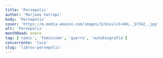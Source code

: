 ```yaml
---
title: 'Persepolis'
author: 'Marjane Satrapi'
body: 'Persepolis'
cover: 'https://m.media-amazon.com/images/I/61uvlx5+4KL._SY342_.jpg'
alt: 'Persepolis'
monthRead: enero
tag: ['comic', 'feminismo', 'guerra', 'autobiografia']
concorrente: 'luca'
slug: 'libros-persepolis'
---
```

